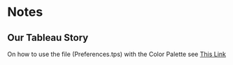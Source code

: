 # Notes
## Our Tableau Story

On how to use the file (Preferences.tps) with the Color Palette see [This Link](https://www.thedataschool.co.uk/robbin-vernooij/custom-colour-palettes-tableau/)
